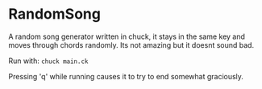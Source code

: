 # RandomSong
A random song generator written in chuck, it stays in the same key and moves through chords randomly. Its not amazing but it doesnt sound bad.

Run with:
`chuck main.ck`

Pressing 'q' while running causes it to try to end somewhat graciously.
